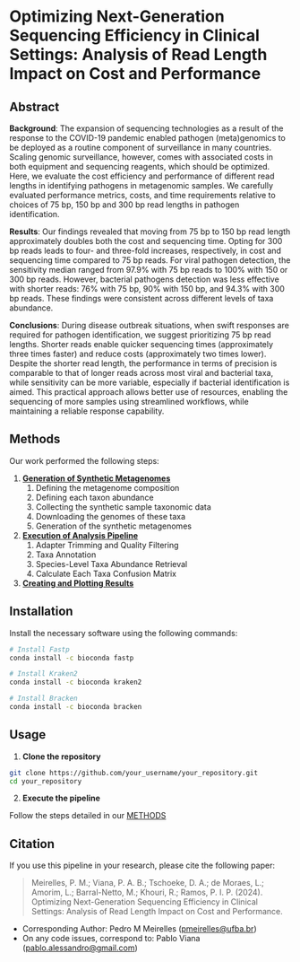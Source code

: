# Optimizing Next-Generation Sequencing Efficiency in Clinical Settings: Analysis of Read Length Impact on Cost and Performance

## Abstract

**Background**: The expansion of sequencing technologies as a result of the response to the COVID-19 pandemic enabled pathogen (meta)genomics to be deployed as a routine component of surveillance in many countries. Scaling genomic surveillance, however, comes with associated costs in both equipment and sequencing reagents, which should be optimized. Here, we evaluate the cost efficiency and performance of different read lengths in identifying pathogens in metagenomic samples. We carefully evaluated performance metrics, costs, and time requirements relative to choices of 75 bp, 150 bp and 300 bp read lengths in pathogen identification. 

**Results**: Our findings revealed that moving from 75 bp to 150 bp read length approximately doubles both the cost and sequencing time. Opting for 300 bp reads leads to four- and three-fold increases, respectively, in cost and sequencing time compared to 75 bp reads. For viral pathogen detection, the sensitivity median ranged from 97.9% with 75 bp reads to 100% with 150 or 300 bp reads. However, bacterial pathogens detection was less effective with shorter reads: 76% with 75 bp, 90% with 150 bp, and 94.3% with 300 bp reads. These findings were consistent across different levels of taxa abundance.

**Conclusions**: During disease outbreak situations, when swift responses are required for pathogen identification, we suggest prioritizing 75 bp read lengths. Shorter reads enable quicker sequencing times (approximately three times faster) and reduce costs (approximately two times lower). Despite the shorter read length, the performance in terms of precision is comparable to that of longer reads across most viral and bacterial taxa, while sensitivity can be more variable, especially if bacterial identification is aimed. This practical approach allows better use of resources, enabling the sequencing of more samples using streamlined workflows, while maintaining a reliable response capability.


## Methods

Our work performed the following steps:

1. [**Generation of Synthetic Metagenomes**](/src/metagenome_creation/README.md)
    1. Defining the metagenome composition
    2. Defining each taxon abundance
    3. Collecting the synthetic sample taxonomic data
    4. Downloading the genomes of these taxa
    5. Generation of the synthetic metagenomes
2. [**Execution of Analysis Pipeline**](/src/pipeline_analysis/README.md)
    1. Adapter Trimming and Quality Filtering
    2. Taxa Annotation
    3. Species-Level Taxa Abundance Retrieval
    4. Calculate Each Taxa Confusion Matrix
3. [**Creating and Plotting Results**](/src/paper_figures/README.md)


## Installation

Install the necessary software using the following commands:

```bash
# Install Fastp
conda install -c bioconda fastp

# Install Kraken2
conda install -c bioconda kraken2

# Install Bracken
conda install -c bioconda bracken
```

## Usage

1. **Clone the repository**

```bash
git clone https://github.com/your_username/your_repository.git
cd your_repository
```

2. **Execute the pipeline**

Follow the steps detailed in our [METHODS](#methods)


## Citation

If you use this pipeline in your research, please cite the following paper:


> Meirelles, P. M.; Viana, P. A. B.; Tschoeke, D. A.; de Moraes, L.; Amorim, L.; Barral-Netto, M.; Khouri, R.; Ramos, P. I. P. (2024). Optimizing Next-Generation Sequencing Efficiency in Clinical Settings: Analysis of Read Length Impact on Cost and Performance.

* Corresponding Author: Pedro M Meirelles (pmeirelles@ufba.br)
* On any code issues, correspond to: Pablo Viana (pablo.alessandro@gmail.com)
